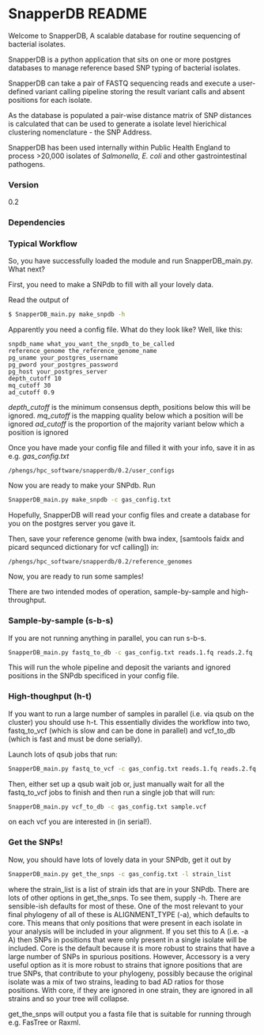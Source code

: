 # SnapperDB README


Welcome to SnapperDB, A scalable database for routine sequencing of bacterial isolates.

SnapperDB is a python application that sits on one or more postgres databases to manage reference based SNP typing of bacterial isolates.

SnapperDB can take a pair of FASTQ sequencing reads and execute a user-defined variant calling pipeline storing the result variant calls and absent positions for each isolate.

As the database is populated a pair-wise distance matrix of SNP distances is calculated that can be used to generate a isolate level hierichical clustering nomenclature - the SNP Address.

SnapperDB has been used internally within Public Health England to process >20,000 isolates of *Salmonella*, *E. coli* and other gastrointestinal pathogens.


### Version

0.2

### Dependencies


### Typical Workflow

So, you have successfully loaded the module and run SnapperDB_main.py. What next?

First, you need to make a SNPdb to fill with all your lovely data.

Read the output of
```sh
$ SnapperDB_main.py make_snpdb -h
```

Apparently you need a config file. What do they look like? Well, like this:

```
snpdb_name what_you_want_the_snpdb_to_be_called
reference_genome the_reference_genome_name
pg_uname your_postgres_username
pg_pword your_postgres_password
pg_host your_postgres_server
depth_cutoff 10
mq_cutoff 30
ad_cutoff 0.9
```
*depth_cutoff* is the minimum consensus depth, positions below this will be ignored.
*mq_cutoff* is the mapping quality below which a position will be ignored
*ad_cutoff* is the proportion of the majority variant below which a position is ignored

Once you have made your config file and filled it with your info, save it in as e.g. *gas_config.txt* 
```
/phengs/hpc_software/snapperdb/0.2/user_configs
```
Now you are ready to make your SNPdb. Run 

```sh
SnapperDB_main.py make_snpdb -c gas_config.txt
```
Hopefully, SnapperDB will read your config files and create a database for you on the postgres server you gave it.

Then, save your reference genome (with bwa index, [samtools faidx and picard sequnced dictionary for vcf calling]) in: 
```
/phengs/hpc_software/snapperdb/0.2/reference_genomes
```

Now, you are ready to run some samples!

There are two intended modes of operation, sample-by-sample and high-throughput.

### Sample-by-sample (s-b-s)

If you are not running anything in parallel, you can run s-b-s.

```sh
SnapperDB_main.py fastq_to_db -c gas_config.txt reads.1.fq reads.2.fq
```
This will run the whole pipeline and deposit the variants and ignored positions in the SNPdb specificed in your config file.

### High-thoughput (h-t)

If you want to run a large number of samples in parallel (i.e. via qsub on the cluster) you should use h-t. This essentially divides the workflow into two, fastq_to_vcf (which is slow and can be done in parallel) and vcf_to_db (which is fast and must be done serially).

Launch lots of qsub jobs that run:

```sh
SnapperDB_main.py fastq_to_vcf -c gas_config.txt reads.1.fq reads.2.fq
```

Then, either set up a qsub wait job or, just manually wait for all the fastq_to_vcf jobs to finish and then run a single job that will run:
```sh
SnapperDB_main.py vcf_to_db -c gas_config.txt sample.vcf
```
on each vcf you are interested in (in serial!).

### Get the SNPs!

Now, you should have lots of lovely data in your SNPdb, get it out by

```sh
SnapperDB_main.py get_the_snps -c gas_config.txt -l strain_list
```
where the strain_list is a list of strain ids that are in your SNPdb. There are lots of other options in get_the_snps. To see them, supply -h. There are sensible-ish defaults for most of these. One of the most relevant to your final phylogeny of all of these is ALIGNMENT_TYPE (-a), which defaults to core. This means that only positions that were present in each isolate in your analysis will be included in your alignment. If you set this to A (i.e. -a A) then SNPs in positions that were only present in a single isolate will be included. Core is the default because it is more robust to strains that have a large number of SNPs in spurious positions. However, Accessory is a very useful option as it is more robust to strains that ignore positions that are true SNPs, that contribute to your phylogeny, possibly because the original isolate was a mix of two strains, leading to bad AD ratios for those positions. With core, if they are ignored in one strain, they are ignored in all strains and so your tree will collapse.

get_the_snps will output you a fasta file that is suitable for running through e.g. FasTree or Raxml.


